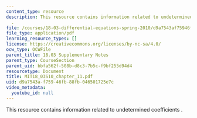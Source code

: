 ```yaml
---
content_type: resource
description: This resource contains information related to undetermined coefficients
  .
file: /courses/18-03-differential-equations-spring-2010/d9a7543af75946fb88fb046501725e7c_MIT18_03S10_chapter_11.pdf
file_type: application/pdf
learning_resource_types: []
license: https://creativecommons.org/licenses/by-nc-sa/4.0/
ocw_type: OCWFile
parent_title: 18.03 Supplementary Notes
parent_type: CourseSection
parent_uid: bbfa562f-508b-d8c3-7b5c-f9bf255d94d4
resourcetype: Document
title: MIT18_03S10_chapter_11.pdf
uid: d9a7543a-f759-46fb-88fb-046501725e7c
video_metadata:
  youtube_id: null
---
```

This resource contains information related to undetermined coefficients .